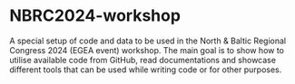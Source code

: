 # NBRC2024-workshop
A special setup of code and data to be used in the North &amp; Baltic Regional Congress 2024 (EGEA event) workshop. The main goal is to show how to utilise available code from GitHub, read documentations and showcase different tools that can be used while writing code or for other purposes.
